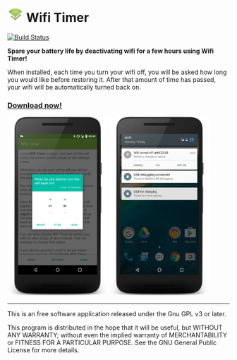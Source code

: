 ![](graphics/ldpi/icon.png) Wifi Timer
==========================================
[![Build Status](https://travis-ci.org/laurentsebag/android-wifi-timer.svg?branch=master)](https://travis-ci.org/laurentsebag/android-wifi-timer)

__Spare your battery life by deactivating wifi for a few hours using Wifi
Timer!__

When installed, each time you turn your wifi off, you will be asked how
long you would like before restoring it. After that amount of time has
passed, your wifi will be automatically turned back on.

### [Download now!](https://play.google.com/store/apps/details?id=org.laurentsebag.wifitimer)

<img src="graphics/screenshots/en/wifi-timer_dialog.png" width="45%">
<img src="graphics/screenshots/en/wifi-timer_notification.png" width="45%">

-------------------------------------------------------------------------------

This is an free software application released under the Gnu GPL v3 or later.

This program is distributed in the hope that it will be useful, but WITHOUT
ANY WARRANTY; without even the implied warranty of MERCHANTABILITY or FITNESS
FOR A PARTICULAR PURPOSE. See the GNU General Public License for more details.
